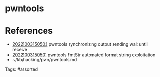 # pwntools

# References
- [20221003150502](/zet/20221003150502/README.md) pwntools synchronizing output sending wait until receive
- [20221003150501](/zet/20221003150501/README.md) pwntools FmtStr automated format string exploitation
- ~/kb/hacking/pwn/pwntools.md

Tags:
    #assorted
